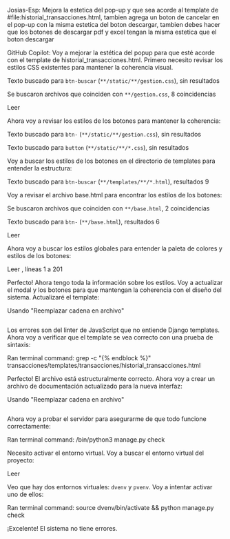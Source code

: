Josias-Esp: Mejora la estetica del pop-up y que sea acorde al template de #file:historial_transacciones.html, tambien agrega un boton de cancelar en el pop-up con la misma estetica del boton descargar, tambien debes hacer que los botones de descargar pdf y excel tengan la misma estetica que el boton descargar

GitHub Copilot: Voy a mejorar la estética del popup para que esté acorde con el template de historial_transacciones.html. Primero necesito revisar los estilos CSS existentes para mantener la coherencia visual. 

Texto buscado para `btn-buscar` (`**/static/**/gestion.css`), sin resultados

Se buscaron archivos que coinciden con `**/gestion.css`, 8 coincidencias

Leer [](file:///home/josias/Documentos/proyectoIS/proyecto/static/claro/gestion.css)

Ahora voy a revisar los estilos de los botones para mantener la coherencia: 

Texto buscado para `btn-` (`**/static/**/gestion.css`), sin resultados

Texto buscado para `button` (`**/static/**/*.css`), sin resultados

Voy a buscar los estilos de los botones en el directorio de templates para entender la estructura: 

Texto buscado para `btn-buscar` (`**/templates/**/*.html`), resultados 9

Voy a revisar el archivo base.html para encontrar los estilos de los botones: 

Se buscaron archivos que coinciden con `**/base.html`, 2 coincidencias

Texto buscado para `btn-` (`**/base.html`), resultados 6

Leer [](file:///home/josias/Documentos/proyectoIS/proyecto/templates/base.html)

Ahora voy a buscar los estilos globales para entender la paleta de colores y estilos de los botones: 

Leer [](file:///home/josias/Documentos/proyectoIS/proyecto/static/claro/global.css#1-1), líneas 1 a 201

Perfecto! Ahora tengo toda la información sobre los estilos. Voy a actualizar el modal y los botones para que mantengan la coherencia con el diseño del sistema. Actualizaré el template: 

Usando "Reemplazar cadena en archivo"


```

```
Los errores son del linter de JavaScript que no entiende Django templates. Ahora voy a verificar que el template se vea correcto con una prueba de sintaxis: 

Ran terminal command: grep -c "{% endblock %}" transacciones/templates/transacciones/historial_transacciones.html

Perfecto! El archivo está estructuralmente correcto. Ahora voy a crear un archivo de documentación actualizado para la nueva interfaz: 

Usando "Reemplazar cadena en archivo"


```

```
Ahora voy a probar el servidor para asegurarme de que todo funcione correctamente: 

Ran terminal command: /bin/python3 manage.py check

Necesito activar el entorno virtual. Voy a buscar el entorno virtual del proyecto: 

Leer [](file:///home/josias/Documentos/proyectoIS/proyecto)

Veo que hay dos entornos virtuales: `dvenv` y `pvenv`. Voy a intentar activar uno de ellos: 

Ran terminal command: source dvenv/bin/activate && python manage.py check

¡Excelente! El sistema no tiene errores.